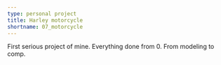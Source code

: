 ```yaml
---
type: personal project
title: Harley motorcycle
shortname: 07_motorcycle
---
```


First serious project of mine.
Everything done from 0. From modeling to comp.